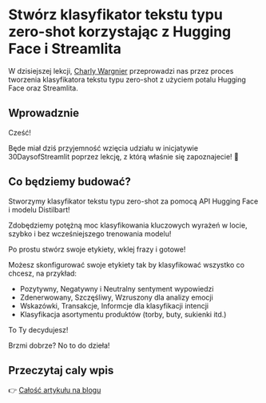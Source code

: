 # Stwórz klasyfikator tekstu typu zero-shot korzystając z Hugging Face i Streamlita

W dzisiejszej lekcji, [Charly Wargnier](https://twitter.com/DataChaz) przeprowadzi nas przez proces tworzenia klasyfikatora tekstu typu zero-shot z użyciem potalu Hugging Face oraz Streamlita.


## Wprowadznie

Cześć!

Będe miał dziś przyjemność wzięcia udziału w inicjatywie 30DaysofStreamlit poprzez lekcję, z którą właśnie się zapoznajecie! 🎈

## Co będziemy budować?

Stworzymy klasyfikator tekstu typu zero-shot za pomocą API Hugging Face i modelu Distilbart!

Zdobędziemy potężną moc klasyfikowania kluczowych wyrażeń w locie, szybko i bez wcześniejszego trenowania modelu!

Po prostu stwórz swoje etykiety, wklej frazy i gotowe!

Możesz skonfigurować swoje etykiety tak by klasyfikować wszystko co chcesz, na przykład:

- Pozytywny, Negatywny i Neutralny sentyment wypowiedzi
- Zdenerwowany, Szczęśliwy, Wzruszony dla analizy emocji
- Wskazówki, Transakcje, Informcje dla klasyfikacji intencji
- Klasyfikacja asortymentu produktów (torby, buty, sukienki itd.)

To Ty decydujesz! 

Brzmi dobrze? No to do dzieła!

## Przeczytaj caly wpis
👉 [Całość artykułu na blogu](https://www.charlywargnier.com/post/how-to-create-a-zero-shot-learning-text-classifier-using-hugging-face-and-streamlit)

